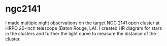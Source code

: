 # ngc2141
I made multiple night observations on the target NGC 2141 open cluster at HRPO 20-inch telescope (Baton Rouge, LA). I created HR diagram for stars in the clusters and further the light curve to measure the distance of the cluster.

